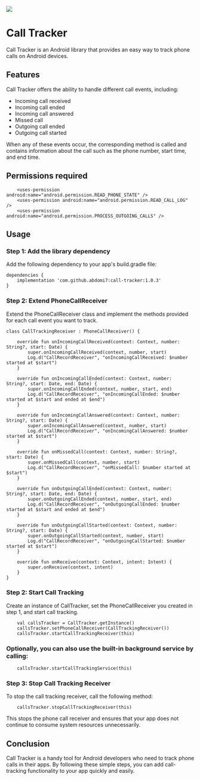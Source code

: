 [![](https://jitpack.io/v/abdomi7/call-tracker.svg)](https://jitpack.io/#abdomi7/call-tracker)

# Call Tracker

Call Tracker is an Android library that provides an easy way to track phone calls on Android devices.

## Features
Call Tracker offers the ability to handle different call events, including:

* Incoming call received
* Incoming call ended
* Incoming call answered
* Missed call
* Outgoing call ended
* Outgoing call started

When any of these events occur, the corresponding method is called and contains information about the call such as the phone number, start time, and end time.

## Permissions required
```
    <uses-permission android:name="android.permission.READ_PHONE_STATE" />
    <uses-permission android:name="android.permission.READ_CALL_LOG" />
    <uses-permission android:name="android.permission.PROCESS_OUTGOING_CALLS" />
```

## Usage

### Step 1: Add the library dependency
Add the following dependency to your app's build.gradle file:

```
dependencies {
    implementation 'com.github.abdomi7:call-tracker:1.0.3'
}
```

### Step 2: Extend PhoneCallReceiver
Extend the PhoneCallReceiver class and implement the methods provided for each call event you want to track.


```
class CallTrackingReceiver : PhoneCallReceiver() {

    override fun onIncomingCallReceived(context: Context, number: String?, start: Date) {
        super.onIncomingCallReceived(context, number, start)
        Log.d("CallRecordReceiver", "onIncomingCallReceived: $number started at $start")
    }

    override fun onIncomingCallEnded(context: Context, number: String?, start: Date, end: Date) {
        super.onIncomingCallEnded(context, number, start, end)
        Log.d("CallRecordReceiver", "onIncomingCallEnded: $number started at $start and ended at $end")
    }

    override fun onIncomingCallAnswered(context: Context, number: String?, start: Date) {
        super.onIncomingCallAnswered(context, number, start)
        Log.d("CallRecordReceiver", "onIncomingCallAnswered: $number started at $start")
    }

    override fun onMissedCall(context: Context, number: String?, start: Date) {
        super.onMissedCall(context, number, start)
        Log.d("CallRecordReceiver", "onMissedCall: $number started at $start")
    }

    override fun onOutgoingCallEnded(context: Context, number: String?, start: Date, end: Date) {
        super.onOutgoingCallEnded(context, number, start, end)
        Log.d("CallRecordReceiver", "onOutgoingCallEnded: $number started at $start and ended at $end")
    }

    override fun onOutgoingCallStarted(context: Context, number: String?, start: Date) {
        super.onOutgoingCallStarted(context, number, start)
        Log.d("CallRecordReceiver", "onOutgoingCallStarted: $number started at $start")
    }

    override fun onReceive(context: Context, intent: Intent) {
        super.onReceive(context, intent)
    }
}
```
### Step 2: Start Call Tracking
Create an instance of CallTracker, set the PhoneCallReceiver you created in step 1, and start call tracking.


```
    val callsTracker = CallTracker.getInstance()
    callsTracker.setPhoneCallReceiver(CallTrackingReceiver())
    callsTracker.startCallTrackingReceiver(this)
```
### Optionally, you can also use the built-in background service by calling:


```
    callsTracker.startCallTrackingService(this)
```
### Step 3: Stop Call Tracking Receiver
To stop the call tracking receiver, call the following method:



```
    callsTracker.stopCallTrackingReceiver(this)
```

This stops the phone call receiver and ensures that your app does not continue to consume system resources unnecessarily.

## Conclusion
Call Tracker is a handy tool for Android developers who need to track phone calls in their apps. By following these simple steps, you can add call-tracking functionality to your app quickly and easily.


